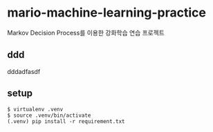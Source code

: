 # mario-machine-learning-practice
Markov Decision Process를 이용한 강화학습 연습 프로젝트


## ddd
dddadfasdf

## setup
```
$ virtualenv .venv
$ source .venv/bin/activate
(.venv) pip install -r requirement.txt 
```
